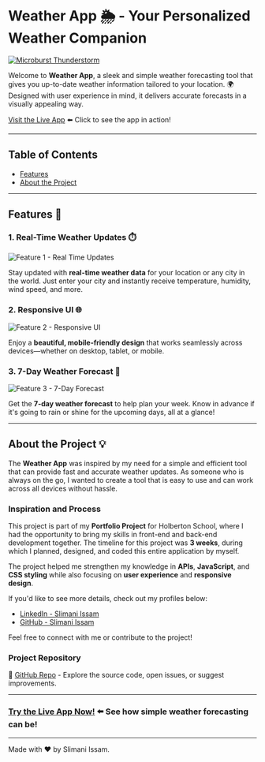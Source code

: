 # Weather App 🌦️ - Your Personalized Weather Companion

[![Microburst Thunderstorm](https://images.unsplash.com/photo-1531436665658-2032a6e1eab6?crop=entropy&cs=tinysrgb&fit=max&fm=jpg&ixid=M3w0NTYzOTl8MHwxfGFsbHwxfHx8fHx8fHwxNjc0NTcxMjQ5fA&ixlib=rb-4.0.3&q=80&w=1080)](https://unsplash.com/photos/microburst-thunderstorm-Led9c1SSNFo)
 <!-- Replace with your large cover image -->

Welcome to **Weather App**, a sleek and simple weather forecasting tool that gives you up-to-date weather information tailored to your location. 🌍  
Designed with user experience in mind, it delivers accurate forecasts in a visually appealing way.

[Visit the Live App](https://weatherapp-pi-one.vercel.app/) ⬅️ Click to see the app in action!

---

## Table of Contents
- [Features](#features)
- [About the Project](#about-the-project)

---

## Features 🚀 <a name="features"></a>

### 1. Real-Time Weather Updates ⏱️
![Feature 1 - Real Time Updates](https://via.placeholder.com/600x400.png) <!-- Replace with a screenshot/gif of your app -->

Stay updated with **real-time weather data** for your location or any city in the world. Just enter your city and instantly receive temperature, humidity, wind speed, and more.

### 2. Responsive UI 🌐
![Feature 2 - Responsive UI](https://via.placeholder.com/600x400.png) <!-- Replace with a screenshot/gif of your app's responsiveness -->

Enjoy a **beautiful, mobile-friendly design** that works seamlessly across devices—whether on desktop, tablet, or mobile.

### 3. 7-Day Weather Forecast 📅
![Feature 3 - 7-Day Forecast](https://via.placeholder.com/600x400.png) <!-- Replace with a screenshot/gif of 7-day forecast -->

Get the **7-day weather forecast** to help plan your week. Know in advance if it's going to rain or shine for the upcoming days, all at a glance!

---

## About the Project 💡 <a name="about-the-project"></a>

The **Weather App** was inspired by my need for a simple and efficient tool that can provide fast and accurate weather updates. As someone who is always on the go, I wanted to create a tool that is easy to use and can work across all devices without hassle.

### Inspiration and Process
This project is part of my **Portfolio Project** for Holberton School, where I had the opportunity to bring my skills in front-end and back-end development together. The timeline for this project was **3 weeks**, during which I planned, designed, and coded this entire application by myself.  

The project helped me strengthen my knowledge in **APIs**, **JavaScript**, and **CSS styling** while also focusing on **user experience** and **responsive design**.

If you'd like to see more details, check out my profiles below:

- [LinkedIn - Slimani Issam](https://www.linkedin.com/in/issam-slimani-52592a160)
- [GitHub - Slimani Issam](https://github.com/ISSAM-SLI/)

Feel free to connect with me or contribute to the project!

### Project Repository
🔗 [GitHub Repo](https://github.com/ISSAM-SLI/weatherapp) - Explore the source code, open issues, or suggest improvements.

---

### [Try the Live App Now!](https://weatherapp-pi-one.vercel.app/) ⬅️ See how simple weather forecasting can be!

---

Made with ❤️ by Slimani Issam.
